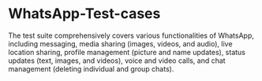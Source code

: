 # WhatsApp-Test-cases
The test suite comprehensively covers various functionalities of WhatsApp, including messaging, media sharing (images, videos, and audio), live location sharing, profile management (picture and name updates), status updates (text, images, and videos), voice and video calls, and chat management (deleting individual and group chats).
